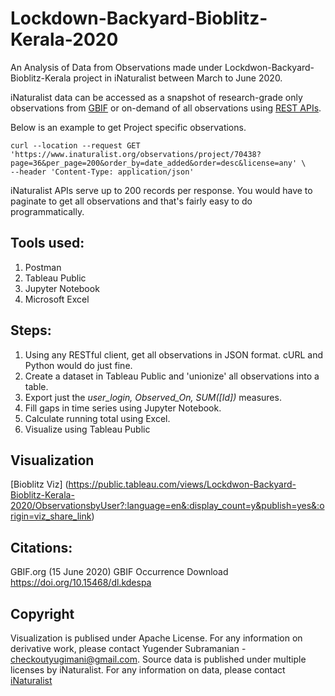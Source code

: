 # Lockdown-Backyard-Bioblitz-Kerala-2020
An Analysis of Data from Observations made under Lockdwon-Backyard-Bioblitz-Kerala project in iNaturalist between March to June 2020. 

iNaturalist data can be accessed as a snapshot of research-grade only observations from [GBIF](https://www.gbif.org/publisher/28eb1a3f-1c15-4a95-931a-4af90ecb574d) or on-demand of all observations using [REST APIs](https://www.inaturalist.org/pages/api+reference). 

Below is an example to get Project specific observations. 
```curl
curl --location --request GET 'https://www.inaturalist.org/observations/project/70438?page=36&per_page=200&order_by=date_added&order=desc&license=any' \
--header 'Content-Type: application/json'
```

iNaturalist APIs serve up to 200 records per response. You would have to paginate to get all observations and that's fairly easy to do programmatically. 

## Tools used:
1. Postman
1. Tableau Public
1. Jupyter Notebook
1. Microsoft Excel

## Steps:
1. Using any RESTful client, get all observations in JSON format. cURL and Python would do just fine. 
1. Create a dataset in Tableau Public and 'unionize' all observations into a table. 
1. Export just the *user_login, Observed_On, SUM([Id])* measures. 
1. Fill gaps in time series using Jupyter Notebook.
1. Calculate running total using Excel.
1. Visualize using Tableau Public

## Visualization
[Bioblitz Viz] (https://public.tableau.com/views/Lockdwon-Backyard-Bioblitz-Kerala-2020/ObservationsbyUser?:language=en&:display_count=y&publish=yes&:origin=viz_share_link)

## Citations:
GBIF.org (15 June 2020) GBIF Occurrence Download https://doi.org/10.15468/dl.kdespa

## Copyright
Visualization is publised under Apache License. For any information on derivative work, please contact Yugender Subramanian - checkoutyugimani@gmail.com. 
Source data is published under multiple licenses by iNaturalist. For any information on data, please contact [iNaturalist](https://www.inaturalist.org/pages/help)

